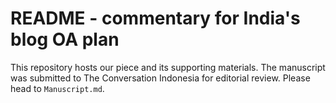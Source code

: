 # README - commentary for India's blog OA plan
This repository hosts our piece and its supporting materials. The manuscript was submitted to The Conversation Indonesia for editorial review. Please head to `Manuscript.md`.
